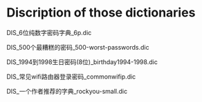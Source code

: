 # Discription of those dictionaries
DIS_6位纯数字密码字典_6p.dic

DIS_500个最糟糕的密码_500-worst-passwords.dic

DIS_1994到1998生日密码(8位)_birthday1994-1998.dic

DIS_常见wifi路由器登录密码_commonwifip.dic

DIS_一个作者推荐的字典_rockyou-small.dic

